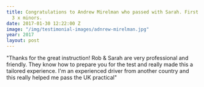```yaml
---
title: Congratulations to Andrew Mirelman who passed with Sarah. First time with only
  3 x minors.
date: 2017-01-30 12:22:00 Z
image: "/img/testimonial-images/adnrew-mirelman.jpg"
year: 2017
layout: post
---
```


"Thanks for the great instruction! Rob & Sarah are very professional and friendly. They know how to prepare you for the test and really made this a tailored experience.  I'm an experienced driver from another country and this really helped me pass the UK practical"
